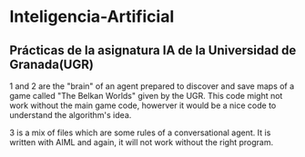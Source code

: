 # Inteligencia-Artificial
## Prácticas de la asignatura IA de la Universidad de Granada(UGR)

1 and 2 are the "brain" of an agent prepared to discover and save maps of a game called "The Belkan Worlds" given by the UGR.
This code might not work without the main game code, howerver it would be a nice code to understand the algorithm's idea.

3 is a mix of files which are some rules of a conversational agent. It is written with AIML and again, it will not work without the
right program.
